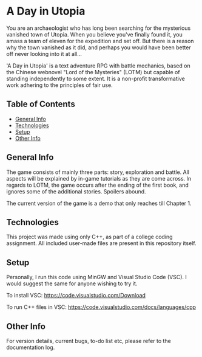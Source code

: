 # A Day in Utopia
You are an archaeologist who has long been searching for the mysterious vanished town of Utopia. When you believe you've finally found it, you amass a team of eleven for the expedition and set off. But there is a reason why the town vanished as it did, and perhaps you would have been better off never looking into it at all...

'A Day in Utopia' is a text adventure RPG with battle mechanics, based on the Chinese webnovel "Lord of the Mysteries" (LOTM) but capable of standing independently to some extent. It is a non-profit transformative work adhering to the principles of fair use.


## Table of Contents
* [General Info](#general-info)
* [Technologies](#technologies)
* [Setup](#setup)
* [Other Info](#other-info)


## General Info
The game consists of mainly three parts: story, exploration and battle. All aspects will be explained by in-game tutorials as they are come across.
In regards to LOTM, the game occurs after the ending of the first book, and ignores some of the additional stories. Spoilers abound.

The current version of the game is a demo that only reaches till Chapter 1.


## Technologies
This project was made using only C++, as part of a college coding assignment. All included user-made files are present in this repository itself.


## Setup
Personally, I run this code using MinGW and Visual Studio Code (VSC). I would suggest the same for anyone wishing to try it.

To install VSC: https://code.visualstudio.com/Download

To run C++ files in VSC: https://code.visualstudio.com/docs/languages/cpp


## Other Info
For version details, current bugs, to-do list etc, please refer to the documentation log.
